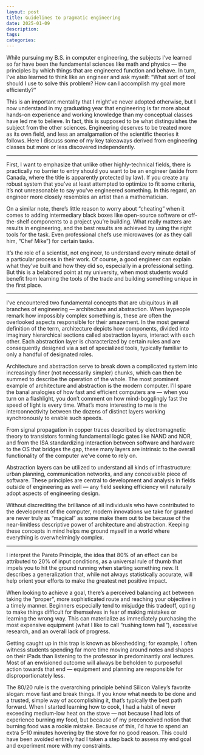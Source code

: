 ```yaml
---
layout: post
title: Guidelines to pragmatic engineering
date: 2025-01-09
description:
tags:
categories:
---
```


While pursuing my B.S. in computer engineering, the subjects I’ve learned so far have been the fundamental sciences like math and physics — the principles by which things that are engineered function and behave. In turn, I’ve also learned to think like an engineer and ask myself: “What sort of tool should I use to solve this problem? How can I accomplish my goal more efficiently?”

This is an important mentality that I might've never adopted otherwise, but I now understand in my graduating year that engineering is far more about hands-on experience and working knowledge than my conceptual classes have led me to believe. In fact, this is supposed to be what distinguishes the subject from the other sciences. Engineering deserves to be treated more as its own field, and less an amalgamation of the scientific theories it follows. Here I discuss some of my key takeaways derived from engineering classes but more or less discovered independently.

---

First, I want to emphasize that unlike other highly-technical fields, there is practically no barrier to entry should you want to be an engineer (aside from Canada, where the title is apparently protected by law). If you create any robust system that you’ve at least attempted to optimize to fit some criteria, it’s not unreasonable to say you've engineered something. In this regard, an engineer more closely resembles an artist than a mathematician.

On a similar note, there’s little reason to worry about “cheating” when it comes to adding intermediary black boxes like open-source software or off-the-shelf components to a project you’re building. What really matters are results in engineering, and the best results are achieved by using the right tools for the task. Even professional chefs use microwaves (or as they call him, “Chef Mike”) for certain tasks.

It’s the role of a scientist, not engineer, to understand every minute detail of a particular process in their work. Of course, a good engineer can explain what they’ve built and how they did so, especially in a professional setting. But this is a belabored point at my university, when most students would benefit from learning the tools of the trade and building something unique in the first place. 

---

I’ve encountered two fundamental concepts that are ubiquitous in all branches of engineering — architecture and abstraction. When laypeople remark how impossibly complex something is, these are often the overlooked aspects responsible for their amazement. In the most general definition of the term, architecture depicts how components, divided into imaginary hierarchical sections called abstraction layers, interact with each other. Each abstraction layer is characterized by certain rules and are consequently designed via a set of specialized tools, typically familiar to only a handful of designated roles.

Architecture and abstraction serve to break down a complicated system into increasingly finer (not necessarily simpler) chunks, which can then be summed to describe the operation of the whole. The most prominent example of architecture and abstraction is the modern computer. I’ll spare the banal analogies of how fast and efficient computers are — when you turn on a flashlight, you don’t comment on how mind-bogglingly fast the speed of light is every time. What’s more interesting to me is the interconnectivity between the dozens of distinct layers working synchronously to enable such speeds.

From signal propagation in copper traces described by electromagnetic theory to transistors forming fundamental logic gates like NAND and NOR, and from the ISA standardizing interaction between software and hardware to the OS that bridges the gap, these many layers are intrinsic to the overall functionality of the computer we’ve come to rely on.

Abstraction layers can be utilized to understand all kinds of infrastructure: urban planning, communication networks, and any conceivable piece of software. These principles are central to development and analysis in fields outside of engineering as well — any field seeking efficiency will naturally adopt aspects of engineering design.

Without discrediting the brilliance of all individuals who have contributed to the development of the computer, modern innovations we take for granted are never truly as “magical” as some make them out to be because of the near-limitless descriptive power of architecture and abstraction. Keeping these concepts in mind helps me ground myself in a world where everything is overwhelmingly complex.

---

I interpret the Pareto Principle, the idea that 80% of an effect can be attributed to 20% of input conditions, as a universal rule of thumb that impels you to hit the ground running when starting something new. It describes a generalization that, while not always statistically accurate, will help orient your efforts to make the greatest net positive impact.

When looking to achieve a goal, there’s a perceived balancing act between taking the “proper”, more sophisticated route and reaching your objective in a timely manner. Beginners especially tend to misjudge this tradeoff, opting to make things difficult for themselves in fear of making mistakes or learning the wrong way. This can materialize as immediately purchasing the most expensive equipment (what I like to call “rushing town hall”), excessive research, and an overall lack of progress.

Getting caught up in this trap is known as bikeshedding; for example, I often witness students spending far more time moving around notes and shapes on their iPads than listening to the professor in predominantly oral lectures. Most of an envisioned outcome will always be beholden to purposeful action towards that end — equipment and planning are responsible for disproportionately less.

The 80/20 rule is the overarching principle behind Silicon Valley’s favorite slogan: move fast and break things. If you know what needs to be done and a trusted, simple way of accomplishing it, that’s typically the best path forward. When I started learning how to cook, I had a habit of never exceeding medium-low heat on the stove — not because I had lots of experience burning my food, but because of my preconceived notion that burning food was a rookie mistake. Because of this, I'd have to spend an extra 5–10 minutes hovering by the stove for no good reason. This could have been avoided entirely had I taken a step back to assess my end goal and experiment more with my constraints.
